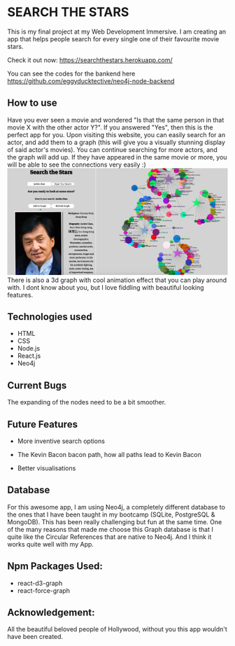# SEARCH THE STARS

This is my final project at my Web Development Immersive. I am creating an app that helps people search for every single one of their favourite movie stars.

Check it out now: https://searchthestars.herokuapp.com/

You can see the codes for the bankend here https://github.com/eggyducktective/neo4j-node-backend

## How to use

Have you ever seen a movie and wondered "Is that the same person in that movie X with the other actor Y?". If you answered "Yes", then this is the perfect app for you.
Upon visiting this website, you can easily search for an actor, and add them to a graph (this will give you a visually stunning display of said actor's movies).
You can continue searching for more actors, and the graph will add up. If they have appeared in the same movie or more, you will be able to see the connections very easily :)
![Stars](./public/graph.png)
There is also a 3d graph with cool animation effect that you can play around with. I dont know about you, but I love fiddling with beautiful looking features.

## Technologies used

* HTML
* CSS
* Node.js
* React.js
* Neo4j

## Current Bugs

The expanding of the nodes need to be a bit smoother.

## Future Features

* More inventive search options

* The Kevin Bacon bacon path, how all paths lead to Kevin Bacon

* Better visualisations

## Database

For this awesome app, I am using Neo4j, a completely different database to the ones that I have been taught in my bootcamp (SQLite, PostgreSQL & MongoDB). This has been really challenging but fun at the same time.
One of the many reasons that made me choose this Graph database is that I quite like the Circular References that are native to Neo4j. And I think it works quite well with my App.

## Npm Packages Used:

* react-d3-graph
* react-force-graph

## Acknowledgement:

All the beautiful beloved people of Hollywood, without you this app wouldn't have been created.
